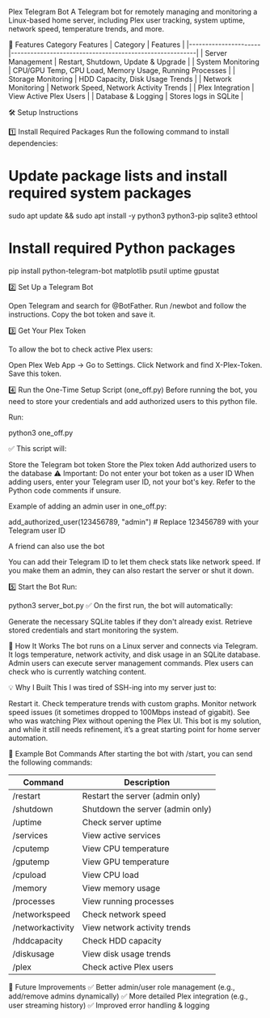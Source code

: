 Plex Telegram Bot
A Telegram bot for remotely managing and monitoring a Linux-based home server, including Plex user tracking, system uptime, network speed, temperature trends, and more.

🚀 Features
Category	Features
| Category              | Features                                                |
|----------------------|---------------------------------------------------------|
| Server Management     | Restart, Shutdown, Update & Upgrade                     |
| System Monitoring     | CPU/GPU Temp, CPU Load, Memory Usage, Running Processes |
| Storage Monitoring    | HDD Capacity, Disk Usage Trends                         |
| Network Monitoring    | Network Speed, Network Activity Trends                  |
| Plex Integration      | View Active Plex Users                                  |
| Database & Logging    | Stores logs in SQLite                                   |

🛠️ Setup Instructions

1️⃣ Install Required Packages
Run the following command to install dependencies:

# Update package lists and install required system packages
sudo apt update && sudo apt install -y python3 python3-pip sqlite3 ethtool

# Install required Python packages
pip install python-telegram-bot matplotlib psutil uptime gpustat


2️⃣ Set Up a Telegram Bot

Open Telegram and search for @BotFather.
Run /newbot and follow the instructions.
Copy the bot token and save it.

3️⃣ Get Your Plex Token

To allow the bot to check active Plex users:

Open Plex Web App → Go to Settings.
Click Network and find X-Plex-Token.
Save this token.

4️⃣ Run the One-Time Setup Script (one_off.py)
Before running the bot, you need to store your credentials and add authorized users to this python file.

Run:

python3 one_off.py


✅ This script will:

Store the Telegram bot token
Store the Plex token
Add authorized users to the database
⚠️ Important: Do not enter your bot token as a user ID
When adding users, enter your Telegram user ID, not your bot's key.
Refer to the Python code comments if unsure.

Example of adding an admin user in one_off.py:

add_authorized_user(123456789, "admin")  # Replace 123456789 with your Telegram user ID

A friend can also use the bot

You can add their Telegram ID to let them check stats like network speed.
If you make them an admin, they can also restart the server or shut it down.

5️⃣ Start the Bot
Run:

python3 server_bot.py
✅ On the first run, the bot will automatically:

Generate the necessary SQLite tables if they don't already exist.
Retrieve stored credentials and start monitoring the system.

🔹 How It Works
The bot runs on a Linux server and connects via Telegram.
It logs temperature, network activity, and disk usage in an SQLite database.
Admin users can execute server management commands.
Plex users can check who is currently watching content.

💡 Why I Built This
I was tired of SSH-ing into my server just to:

Restart it.
Check temperature trends with custom graphs.
Monitor network speed issues (it sometimes dropped to 100Mbps instead of gigabit).
See who was watching Plex without opening the Plex UI.
This bot is my solution, and while it still needs refinement, it’s a great starting point for home server automation.

🔹 Example Bot Commands
After starting the bot with /start, you can send the following commands:

| Command            | Description                          |
|--------------------|--------------------------------------|
| /restart           | Restart the server (admin only)      |
| /shutdown          | Shutdown the server (admin only)     |
| /uptime            | Check server uptime                  |
| /services          | View active services                 |
| /cputemp           | View CPU temperature                 |
| /gputemp           | View GPU temperature                 |
| /cpuload           | View CPU load                        |
| /memory            | View memory usage                    |
| /processes         | View running processes               |
| /networkspeed      | Check network speed                  |
| /networkactivity   | View network activity trends         |
| /hddcapacity       | Check HDD capacity                   |
| /diskusage         | View disk usage trends               |
| /plex              | Check active Plex users              |



🔹 Future Improvements
✅ Better admin/user role management (e.g., add/remove admins dynamically)
✅ More detailed Plex integration (e.g., user streaming history)
✅ Improved error handling & logging
